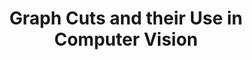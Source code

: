 ---
title: "Graph Cuts and their Use in Computer Vision"
year: 2007
pdf_url: "http://www.robots.ox.ac.uk/~phst/Powerpoint/2007/Sicily%202007/Siciley-tutorial.ppt"
category: "vision"
author_list: "Philip H.S. Torr"
grant: "NULL"
pub_in: "Invited tutorial at International Computer Vision Summer School 2007, Detection, Recognition and Segmentation in Context"
---